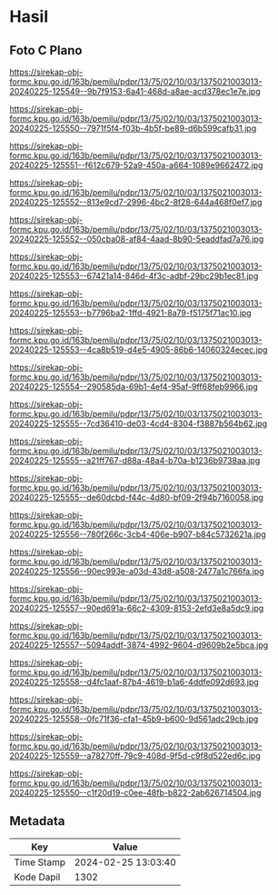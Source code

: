 # Hasil

## Foto C Plano

https://sirekap-obj-formc.kpu.go.id/163b/pemilu/pdpr/13/75/02/10/03/1375021003013-20240225-125549--9b7f9153-6a41-468d-a8ae-acd378ec1e7e.jpg

https://sirekap-obj-formc.kpu.go.id/163b/pemilu/pdpr/13/75/02/10/03/1375021003013-20240225-125550--7971f5f4-f03b-4b5f-be89-d6b599cafb31.jpg

https://sirekap-obj-formc.kpu.go.id/163b/pemilu/pdpr/13/75/02/10/03/1375021003013-20240225-125551--f612c679-52a9-450a-a664-1089e9662472.jpg

https://sirekap-obj-formc.kpu.go.id/163b/pemilu/pdpr/13/75/02/10/03/1375021003013-20240225-125552--813e9cd7-2996-4bc2-8f28-644a468f0ef7.jpg

https://sirekap-obj-formc.kpu.go.id/163b/pemilu/pdpr/13/75/02/10/03/1375021003013-20240225-125552--050cba08-af84-4aad-8b90-5eaddfad7a76.jpg

https://sirekap-obj-formc.kpu.go.id/163b/pemilu/pdpr/13/75/02/10/03/1375021003013-20240225-125553--67421a14-846d-4f3c-adbf-29bc29b1ec81.jpg

https://sirekap-obj-formc.kpu.go.id/163b/pemilu/pdpr/13/75/02/10/03/1375021003013-20240225-125553--b7796ba2-1ffd-4921-8a79-f5175f71ac10.jpg

https://sirekap-obj-formc.kpu.go.id/163b/pemilu/pdpr/13/75/02/10/03/1375021003013-20240225-125553--4ca8b519-d4e5-4905-86b6-14060324ecec.jpg

https://sirekap-obj-formc.kpu.go.id/163b/pemilu/pdpr/13/75/02/10/03/1375021003013-20240225-125554--290585da-69b1-4ef4-95af-9ff68feb9966.jpg

https://sirekap-obj-formc.kpu.go.id/163b/pemilu/pdpr/13/75/02/10/03/1375021003013-20240225-125555--7cd36410-de03-4cd4-8304-f3887b564b62.jpg

https://sirekap-obj-formc.kpu.go.id/163b/pemilu/pdpr/13/75/02/10/03/1375021003013-20240225-125555--a21ff767-d88a-48a4-b70a-b1236b9738aa.jpg

https://sirekap-obj-formc.kpu.go.id/163b/pemilu/pdpr/13/75/02/10/03/1375021003013-20240225-125555--de60dcbd-f44c-4d80-bf09-2f94b7160058.jpg

https://sirekap-obj-formc.kpu.go.id/163b/pemilu/pdpr/13/75/02/10/03/1375021003013-20240225-125556--780f266c-3cb4-406e-b907-b84c5732621a.jpg

https://sirekap-obj-formc.kpu.go.id/163b/pemilu/pdpr/13/75/02/10/03/1375021003013-20240225-125556--90ec993e-a03d-43d8-a508-2477a1c766fa.jpg

https://sirekap-obj-formc.kpu.go.id/163b/pemilu/pdpr/13/75/02/10/03/1375021003013-20240225-125557--90ed691a-66c2-4309-8153-2efd3e8a5dc9.jpg

https://sirekap-obj-formc.kpu.go.id/163b/pemilu/pdpr/13/75/02/10/03/1375021003013-20240225-125557--5094addf-3874-4992-9604-d9609b2e5bca.jpg

https://sirekap-obj-formc.kpu.go.id/163b/pemilu/pdpr/13/75/02/10/03/1375021003013-20240225-125558--d4fc1aaf-87b4-4619-b1a6-4ddfe092d693.jpg

https://sirekap-obj-formc.kpu.go.id/163b/pemilu/pdpr/13/75/02/10/03/1375021003013-20240225-125558--0fc71f36-cfa1-45b9-b600-9d561adc29cb.jpg

https://sirekap-obj-formc.kpu.go.id/163b/pemilu/pdpr/13/75/02/10/03/1375021003013-20240225-125559--a78270ff-79c9-408d-9f5d-c9f8d522ed6c.jpg

https://sirekap-obj-formc.kpu.go.id/163b/pemilu/pdpr/13/75/02/10/03/1375021003013-20240225-125550--c1f20d19-c0ee-48fb-b822-2ab626714504.jpg


## Metadata

| Key        | Value               |
| ---------- | ------------------- |
| Time Stamp | 2024-02-25 13:03:40 |
| Kode Dapil | 1302                |



